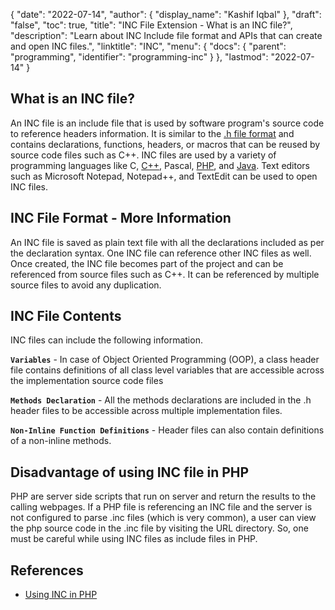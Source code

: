 {
  "date": "2022-07-14",
  "author": {
    "display_name": "Kashif Iqbal"
  },
  "draft": "false",
  "toc": true,
  "title": "INC File Extension - What is an INC file?",
  "description": "Learn about INC Include file format and APIs that can create and open INC files.",
  "linktitle": "INC",
  "menu": {
    "docs": {
      "parent": "programming",
      "identifier": "programming-inc"
    }
  },
  "lastmod": "2022-07-14"
}

## What is an INC file?

An INC file is an include file that is used by software program's source code to reference headers information. It is similar to the [.h file format](/programming/h/) and contains declarations, functions, headers, or macros that can be reused by source code files such as C++. INC files are used by a variety of programming languages like C, [C++](/programming/cpp/), Pascal, [PHP](/programming/php/), and [Java](/programming/java/). Text editors such as Microsoft Notepad, Notepad++, and TextEdit can be used to open INC files.

## INC File Format - More Information

An INC file is saved as plain text file with all the declarations included as per the declaration syntax. One INC file can reference other INC files as well. Once created, the INC file becomes part of the project and can be referenced from source files such as C++. It can be referenced by multiple source files to avoid any duplication.

## INC File Contents

INC files can include the following information.

**`Variables`** - In case of Object Oriented Programming (OOP), a class header file contains definitions of all class level variables that are accessible across the implementation source code files

**`Methods Declaration`** - All the methods declarations are included in the .h header files to be accessible across multiple implementation files.

**`Non-Inline Function Definitions`** - Header files can also contain definitions of a non-inline methods.

## Disadvantage of using INC file in PHP

PHP are server side scripts that run on server and return the results to the calling webpages. If a PHP file is referencing an INC file and the server is not configured to parse .inc files (which is very common), a user can view the php source code in the .inc file by visiting the URL directory. So, one must be careful while using INC files as include files in PHP.

## References

* [Using INC in PHP](https://stackoverflow.com/questions/7129842/what-is-an-inc-and-why-use-it)
